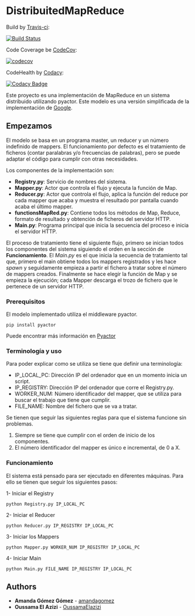 # DistribuitedMapReduce

Build by [Travis-ci](https://travis-ci.org):


[![Build Status](https://travis-ci.com/OussamaElazizi/DistribuitedMapReduce.svg?token=xtsm6Ui1qLPWyjTcRFmx&branch=master)](https://travis-ci.com/OussamaElazizi/DistribuitedMapReduce)

Code Coverage be [CodeCov](https://codecov.io):


[![codecov](https://codecov.io/gh/OussamaElazizi/DistribuitedMapReduce/branch/master/graph/badge.svg?token=SFNfd9sqPP)](https://codecov.io/gh/OussamaElazizi/DistribuitedMapReduce)


CodeHealth by [Codacy](https://codacy.com): 

[![Codacy Badge](https://api.codacy.com/project/badge/Grade/f6392d2625814b4385c8cf79507835d4)](https://www.codacy.com/app/oussamaelazizi.opt/DistribuitedMapReduce?utm_source=github.com&amp;utm_medium=referral&amp;utm_content=OussamaElazizi/DistribuitedMapReduce&amp;utm_campaign=Badge_Grade)

Este proyecto es una implementación de MapReduce en un sistema distribuido utilizando pyactor.
 Este modelo es una versión simplificada de la implementación de [Google](https://static.googleusercontent.com/media/research.google.com/es//archive/mapreduce-osdi04.pdf).
  
## Empezamos

El modelo se basa en un programa master, un reducer y un número indefinido de mappers.
El funcionamiento por defecto es el tratamiento de ficheros (contar paralabras y/o frecuencias de palabras), pero se puede adaptar el código para cumplir con otras necesidades.

Los componentes de la implementación son:
- **Registry.py**: Servicio de nombres del sistema.
- **Mapper.py**: Actor que controla el flujo y ejecuta la función de Map.
- **Reducer.py**: Actor que controla el flujo, aplica la función del reduce por cada mapper que acaba
y muestra el resultado por pantalla cuando acaba el último mapper.
- **functionsMapRed.py**: Contiene todos los métodos de Map, Reduce, formato de resultado y obtención de ficheros del servidor HTTP.
- **Main.py**: Programa principal que inicia la secuencia del proceso e inicia el servidor HTTP. 


El proceso de tratamiento tiene el siguiente flujo, primero se inician todos los componentes del sistema siguiendo el orden
en la sección de **Funcionamiento**. El _Main.py_ es el que inicia la secuencia de tratamiento
tal que, primero el main obtiene todos los mappers registrados y les hace _spawn_ y seguidamente empieza a partir 
el fichero a tratar sobre el número de mappers creados. Finalmente se hace elegir la función de Map y se empieza la ejecución; cada Mapper
descarga el trozo de fichero que le pertenece de un servidor HTTP. 
   

### Prerequisitos

El modelo implementado utiliza el middleware pyactor.

```
pip install pyactor
```
Puede encontrar más información en [Pyactor](https://github.com/pedrotgn/pyactor)
### Terminología y uso

Para poder explicar como se utiliza se tiene que definir una terminología:

- IP_LOCAL_PC: Dirección IP del ordenador que en un momento inicia un script.
- IP_REGISTRY: Dirección IP del ordenador que corre el Registry.py.
- WORKER_NUM: Número identificador del mapper, que se utiliza para buscar el trabajo que tiene que cumplir.
- FILE_NAME: Nombre del fichero que se va a tratar.

Se tienen que seguir las siguientes reglas para que el sistema funcione sin problemas.

1. Siempre se tiene que cumplir con el orden de inicio de los componentes.
2. El número identificador del mapper es único e incremental, de 0 a X.

### Funcionamiento

El sistema está pensado para ser ejecutado en diferentes máquinas. Para ello se tienen que seguir los siguientes pasos:


1-  Iniciar el Registry

```
python Registry.py IP_LOCAL_PC
```

2-  Iniciar el Reducer 

```
python Reducer.py IP_REGISTRY IP_LOCAL_PC
```

3-  Iniciar los Mappers

```
python Mapper.py WORKER_NUM IP_REGISTRY IP_LOCAL_PC
```

4-  Iniciar Main

```
python Main.py FILE_NAME IP_REGISTRY IP_LOCAL_PC
```

## Authors

* **Amanda Gómez Gómez** - [amandagomez](https://github.com/amandagomez)
* **Oussama El Azizi** - [OussamaElazizi](https://github.com/OussamaElazizi)
